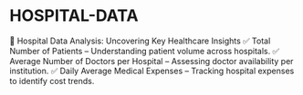 # HOSPITAL-DATA
🚀 Hospital Data Analysis: Uncovering Key Healthcare Insights ✅ Total Number of Patients – Understanding patient volume across hospitals. ✅ Average Number of Doctors per Hospital – Assessing doctor availability per institution. ✅ Daily Average Medical Expenses – Tracking hospital expenses to identify cost trends. 
